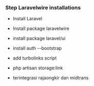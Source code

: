 ###  Step Laravelwire installations

- Install Laravel
- Install package laravelwire
- install package laravel/ui 
- install auth --bootstrap
- add turbolinks script


- php artisan storage:link
- terintegrasi rajaongkir dan midtrans

